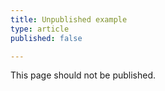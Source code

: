 ```yaml
---
title: Unpublished example
type: article
published: false

---
```


This page should not be published.
